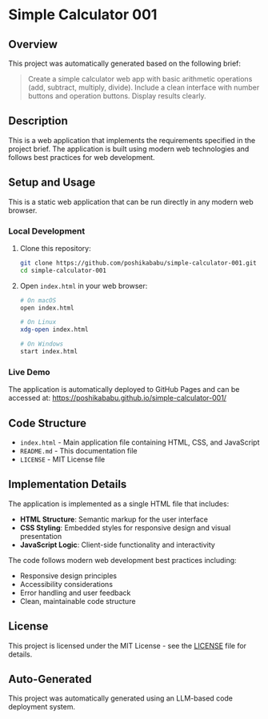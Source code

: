 # Simple Calculator 001

## Overview

This project was automatically generated based on the following brief:

> Create a simple calculator web app with basic arithmetic operations (add, subtract, multiply, divide). Include a clean interface with number buttons and operation buttons. Display results clearly.

## Description

This is a web application that implements the requirements specified in the project brief. The application is built using modern web technologies and follows best practices for web development.

## Setup and Usage

This is a static web application that can be run directly in any modern web browser.

### Local Development

1. Clone this repository:
   ```bash
   git clone https://github.com/poshikababu/simple-calculator-001.git
   cd simple-calculator-001
   ```

2. Open `index.html` in your web browser:
   ```bash
   # On macOS
   open index.html
   
   # On Linux
   xdg-open index.html
   
   # On Windows
   start index.html
   ```

### Live Demo

The application is automatically deployed to GitHub Pages and can be accessed at:
https://poshikababu.github.io/simple-calculator-001/

## Code Structure

- `index.html` - Main application file containing HTML, CSS, and JavaScript
- `README.md` - This documentation file
- `LICENSE` - MIT License file

## Implementation Details

The application is implemented as a single HTML file that includes:

- **HTML Structure**: Semantic markup for the user interface
- **CSS Styling**: Embedded styles for responsive design and visual presentation
- **JavaScript Logic**: Client-side functionality and interactivity

The code follows modern web development best practices including:
- Responsive design principles
- Accessibility considerations
- Error handling and user feedback
- Clean, maintainable code structure

## License

This project is licensed under the MIT License - see the [LICENSE](LICENSE) file for details.

## Auto-Generated

This project was automatically generated using an LLM-based code deployment system.
